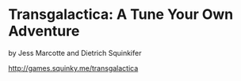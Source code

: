 # Transgalactica: A Tune Your Own Adventure

by Jess Marcotte and Dietrich Squinkifer

http://games.squinky.me/transgalactica
